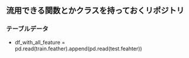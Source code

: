 ## 流用できる関数とかクラスを持っておくリポジトリ

### テーブルデータ
* df_with_all_feature = pd.read(train.feather).append(pd.read(test.feahter))